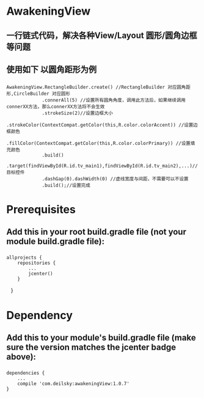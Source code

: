 # AwakeningView
## 一行链式代码，解决各种View/Layout 圆形/圆角边框等问题
## 使用如下 以圆角距形为例 
###
    AwakeningView.RectangleBuilder.create() //RectangleBuilder 对应圆角距形,CircleBuilder 对应圆形
                 .connerAll(5) //设置所有圆角角度，调用此方法后，如果继续调用connerXX方法，那么connerXX方法将不会生效
                 .strokeSize(2)//设置边框大小
                 .strokeColor(ContextCompat.getColor(this,R.color.colorAccent)) //设置边框颜色
                 .fillColor(ContextCompat.getColor(this,R.color.colorPrimary)) //设置填充颜色
                 .build()
                 .target(findViewById(R.id.tv_main1),findViewById(R.id.tv_main2),...)// 目标控件
                 .dashGap(0).dashWidth(0) //虚线宽度与间距，不需要可以不设置
                 .build();//设置完成

# Prerequisites

## Add this in your root build.gradle file (not your module build.gradle file):
###
    allprojects {
        repositories {
            ...
            jcenter()
        }
    }
# Dependency
## Add this to your module's build.gradle file (make sure the version matches the jcenter badge above):
### 
    dependencies {
        ...
        compile 'com.deilsky:awakeningView:1.0.7'
    }
